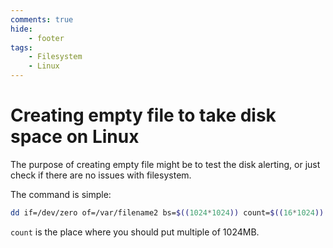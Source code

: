 ```yaml
---
comments: true
hide:
    - footer
tags:
    - Filesystem
    - Linux
---
```

# Creating empty file to take disk space on Linux

The purpose of creating empty file might be to test the disk alerting, or just check if there are no issues with filesystem.

The command is simple:

```bash
dd if=/dev/zero of=/var/filename2 bs=$((1024*1024)) count=$((16*1024))
```

`count` is the place where you should put multiple of 1024MB.
